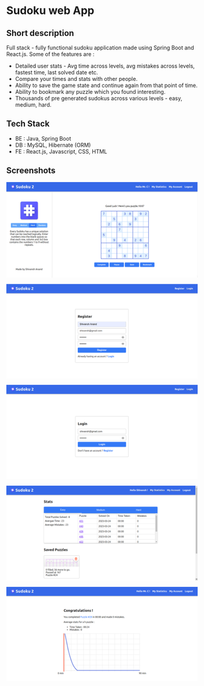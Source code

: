 # Sudoku web App

## Short description

Full stack - fully functional sudoku application made using Spring Boot and React.js. Some of the features are : 

- Detailed user stats - Avg time across levels, avg mistakes across levels, fastest time, last solved date etc.
- Compare your times and stats with other people.
- Ability to save the game state and continue again from that point of time.
- Ability to bookmark any puzzle which you found interesting.
- Thousands of pre generated sudokus across various levels - easy, medium, hard.

## Tech Stack

- BE : Java, Spring Boot
- DB : MySQL, Hibernate (ORM)
- FE : React.js, Javascript, CSS, HTML

## Screenshots

![Game Board](https://github.com/mranand4/sudoku_app/blob/main/sudoku2/public/screens/sudoku_sc1.png?raw=true "Game Board")

![Registration Page](https://github.com/mranand4/sudoku_app/blob/main/sudoku2/public/screens/sudoku_sc_2.png?raw=true "Registration Page")

![Login Page](https://github.com/mranand4/sudoku_app/blob/main/sudoku2/public/screens/sudoku_sc3.png?raw=true "Login Page")

![Profile View](https://github.com/mranand4/sudoku_app/blob/main/sudoku2/public/screens/sudoku_sc4.png?raw=true "Profile View")

![Game Completion Page](https://github.com/mranand4/sudoku_app/blob/main/sudoku2/public/screens/sudoku_sc5.png?raw=true "Game Completion Page")


